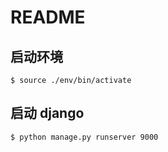 # README

## 启动环境

```
$ source ./env/bin/activate
```
## 启动 django

```
$ python manage.py runserver 9000
```

